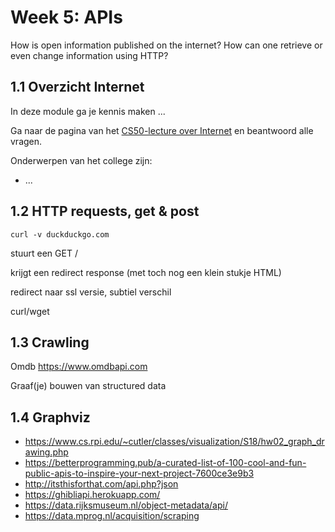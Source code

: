 # Week 5: APIs

How is open information published on the internet? How can one retrieve or even change information using HTTP?

## 1.1 Overzicht Internet

In deze module ga je kennis maken ...

Ga naar de pagina van het [CS50-lecture over Internet](/cs50t/internet) en beantwoord alle vragen.

Onderwerpen van het college zijn:

- ...

## 1.2 HTTP requests, get & post

    curl -v duckduckgo.com

stuurt een GET / 

krijgt een redirect response (met toch nog een klein stukje HTML)

redirect naar ssl versie, subtiel verschil

curl/wget

## 1.3 Crawling

Omdb https://www.omdbapi.com

Graaf(je) bouwen van structured data

## 1.4 Graphviz

- https://www.cs.rpi.edu/~cutler/classes/visualization/S18/hw02_graph_drawing.php
- https://betterprogramming.pub/a-curated-list-of-100-cool-and-fun-public-apis-to-inspire-your-next-project-7600ce3e9b3
- http://itsthisforthat.com/api.php?json
- https://ghibliapi.herokuapp.com/
- https://data.rijksmuseum.nl/object-metadata/api/
- https://data.mprog.nl/acquisition/scraping
